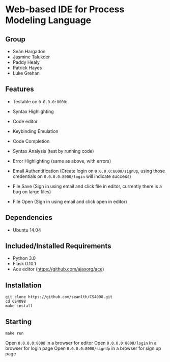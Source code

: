 # Web-based IDE for Process Modeling Language


## Group
* Seán Hargadon
* Jasmine Talukder
* Paddy Healy
* Patrick Hayes
* Luke Grehan


## Features
* Testable on ```0.0.0.0:8000```:
* Syntax Highlighting
* Code editor
* Keybinding Emulation
* Code Completion
* Syntax Analysis (test by running code)
* Error Highlighting (same as above, with errors)

* Email Authentification (Create login on ```0.0.0.0:8000/signUp```, using those credentials on ```0.0.0.0:8000/login``` will indicate success)

* File Save (Sign in using email and click file in editor, currently there is a bug on large files)
* File Open (Sign in using email and click open in editor)

## Dependencies
* Ubuntu 14.04

## Included/Installed Requirements
* Python 3.0
* Flask 0.10.1
* Ace editor (https://github.com/ajaxorg/ace)

## Installation
```
git clone https://github.com/seanlth/CS4098.git
cd CS4098
make install
```
## Starting

```
make run
```

Open ```0.0.0.0:8000``` in a browser for editor
Open ```0.0.0.0:8000/login``` in a browser for login page
Open ```0.0.0.0:8000/signUp``` in a browser for sign up page
